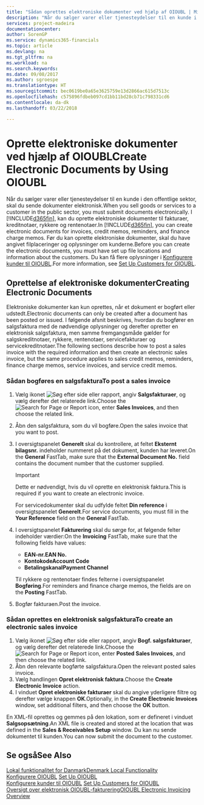 ```yaml
---
title: "Sådan oprettes elektroniske dokumenter ved hjælp af OIOUBL | Microsoft Docs"
description: "Når du sælger varer eller tjenesteydelser til en kunde i den offentlige sektor, skal du sende dokumenter elektronisk."
services: project-madeira
documentationcenter: 
author: SorenGP
ms.service: dynamics365-financials
ms.topic: article
ms.devlang: na
ms.tgt_pltfrm: na
ms.workload: na
ms.search.keywords: 
ms.date: 09/08/2017
ms.author: sgroespe
ms.translationtype: HT
ms.sourcegitcommit: bec0619be0a65e3625759e13d2866ac615d7513c
ms.openlocfilehash: c575896fdbeb097cd1bb11bd28cb71c798331cd6
ms.contentlocale: da-dk
ms.lasthandoff: 03/22/2018

---
```

# <a name="create-electronic-documents-by-using-oioubl"></a><span data-ttu-id="b817a-103">Oprette elektroniske dokumenter ved hjælp af OIOUBL</span><span class="sxs-lookup"><span data-stu-id="b817a-103">Create Electronic Documents by Using OIOUBL</span></span>
<span data-ttu-id="b817a-104">Når du sælger varer eller tjenesteydelser til en kunde i den offentlige sektor, skal du sende dokumenter elektronisk.</span><span class="sxs-lookup"><span data-stu-id="b817a-104">When you sell goods or services to a customer in the public sector, you must submit documents electronically.</span></span> <span data-ttu-id="b817a-105">I [!INCLUDE[d365fin](../../includes/d365fin_md.md)], kan du oprette elektroniske dokumenter til fakturaer, kreditnotaer, rykkere og rentenotaer.</span><span class="sxs-lookup"><span data-stu-id="b817a-105">In [!INCLUDE[d365fin](../../includes/d365fin_md.md)], you can create electronic documents for invoices, credit memos, reminders, and finance charge memos.</span></span> <span data-ttu-id="b817a-106">Før du kan oprette elektroniske dokumenter, skal du have angivet filplaceringer og oplysninger om kunderne.</span><span class="sxs-lookup"><span data-stu-id="b817a-106">Before you can create the electronic documents, you must have set up file locations and information about the customers.</span></span> <span data-ttu-id="b817a-107">Du kan få flere oplysninger i [Konfigurere kunder til OIOUBL](how-to-set-up-customers-for-oioubl.md).</span><span class="sxs-lookup"><span data-stu-id="b817a-107">For more information, see [Set Up Customers for OIOUBL](how-to-set-up-customers-for-oioubl.md).</span></span>  

## <a name="creating-electronic-documents"></a><span data-ttu-id="b817a-108">Oprettelse af elektroniske dokumenter</span><span class="sxs-lookup"><span data-stu-id="b817a-108">Creating Electronic Documents</span></span>  
<span data-ttu-id="b817a-109">Elektroniske dokumenter kan kun oprettes, når et dokument er bogført eller udstedt.</span><span class="sxs-lookup"><span data-stu-id="b817a-109">Electronic documents can only be created after a document has been posted or issued.</span></span> <span data-ttu-id="b817a-110">I følgende afsnit beskrives, hvordan du bogfører en salgsfaktura med de nødvendige oplysninger og derefter opretter en elektronisk salgsfaktura, men samme fremgangsmåde gælder for salgskreditnotaer, rykkere, rentenotaer, servicefakturaer og servicekreditnotaer.</span><span class="sxs-lookup"><span data-stu-id="b817a-110">The following sections describe how to post a sales invoice with the required information and then create an electronic sales invoice, but the same procedure applies to sales credit memos, reminders, finance charge memos, service invoices, and service credit memos.</span></span>  

### <a name="to-post-a-sales-invoice"></a><span data-ttu-id="b817a-111">Sådan bogføres en salgsfaktura</span><span class="sxs-lookup"><span data-stu-id="b817a-111">To post a sales invoice</span></span>  

1.  <span data-ttu-id="b817a-112">Vælg ikonet ![Søg efter side eller rapport](../../media/ui-search/search_small.png "Ikonet Søg efter side eller rapport"), angiv **Salgsfakturaer**, og vælg derefter det relaterede link.</span><span class="sxs-lookup"><span data-stu-id="b817a-112">Choose the ![Search for Page or Report](../../media/ui-search/search_small.png "Search for Page or Report icon") icon, enter **Sales Invoices**, and then choose the related link.</span></span>  
2.  <span data-ttu-id="b817a-113">Åbn den salgsfaktura, som du vil bogføre.</span><span class="sxs-lookup"><span data-stu-id="b817a-113">Open the sales invoice that you want to post.</span></span>  
3.  <span data-ttu-id="b817a-114">I oversigtspanelet **Generelt** skal du kontrollere, at feltet **Eksternt bilagsnr.** indeholder nummeret på det dokument, kunden har leveret.</span><span class="sxs-lookup"><span data-stu-id="b817a-114">On the **General** FastTab, make sure that the **External Document No.** field contains the document number that the customer supplied.</span></span>  

    > [!IMPORTANT]  
    >  <span data-ttu-id="b817a-115">Dette er nødvendigt, hvis du vil oprette en elektronisk faktura.</span><span class="sxs-lookup"><span data-stu-id="b817a-115">This is required if you want to create an electronic invoice.</span></span>  

    <span data-ttu-id="b817a-116">For servicedokumenter skal du udfylde feltet **Din reference** i oversigtspanelet **Generelt**.</span><span class="sxs-lookup"><span data-stu-id="b817a-116">For service documents, you must fill in the **Your Reference** field on the **General** FastTab.</span></span>  

4.  <span data-ttu-id="b817a-117">I oversigtspanelet **Fakturering** skal du sørge for, at følgende felter indeholder værdier:</span><span class="sxs-lookup"><span data-stu-id="b817a-117">On the **Invoicing** FastTab, make sure that the following fields have values:</span></span>  

    -   <span data-ttu-id="b817a-118">**EAN-nr.**</span><span class="sxs-lookup"><span data-stu-id="b817a-118">**EAN No.**</span></span>  
    -   <span data-ttu-id="b817a-119">**Kontokode**</span><span class="sxs-lookup"><span data-stu-id="b817a-119">**Account Code**</span></span>  
    -   <span data-ttu-id="b817a-120">**Betalingskanal**</span><span class="sxs-lookup"><span data-stu-id="b817a-120">**Payment Channel**</span></span>  

    <span data-ttu-id="b817a-121">Til rykkere og rentenotaer findes felterne i oversigtspanelet **Bogføring**.</span><span class="sxs-lookup"><span data-stu-id="b817a-121">For reminders and finance charge memos, the fields are on the **Posting** FastTab.</span></span>  

5.  <span data-ttu-id="b817a-122">Bogfør fakturaen.</span><span class="sxs-lookup"><span data-stu-id="b817a-122">Post the invoice.</span></span>  

### <a name="to-create-an-electronic-sales-invoice"></a><span data-ttu-id="b817a-123">Sådan oprettes en elektronisk salgsfaktura</span><span class="sxs-lookup"><span data-stu-id="b817a-123">To create an electronic sales invoice</span></span>  

1.  <span data-ttu-id="b817a-124">Vælg ikonet ![Søg efter side eller rapport](../../media/ui-search/search_small.png "Ikonet Søg efter side eller rapport"), angiv **Bogf. salgsfakturaer**, og vælg derefter det relaterede link.</span><span class="sxs-lookup"><span data-stu-id="b817a-124">Choose the ![Search for Page or Report](../../media/ui-search/search_small.png "Search for Page or Report icon") icon, enter **Posted Sales Invoices**, and then choose the related link.</span></span>  
2.  <span data-ttu-id="b817a-125">Åbn den relevante bogførte salgsfaktura.</span><span class="sxs-lookup"><span data-stu-id="b817a-125">Open the relevant posted sales invoice.</span></span>  
3.  <span data-ttu-id="b817a-126">Vælg handlingen **Opret elektronisk faktura**.</span><span class="sxs-lookup"><span data-stu-id="b817a-126">Choose the **Create Electronic Invoice** action.</span></span>  
4.  <span data-ttu-id="b817a-127">I vinduet **Opret elektroniske fakturaer** skal du angive yderligere filtre og derefter vælge knappen **OK**.</span><span class="sxs-lookup"><span data-stu-id="b817a-127">Optionally, in the **Create Electronic Invoices** window, set additional filters, and then choose the **OK** button.</span></span>  

<span data-ttu-id="b817a-128">En XML-fil oprettes og gemmes på den lokation, som er defineret i vinduet **Salgsopsætning**.</span><span class="sxs-lookup"><span data-stu-id="b817a-128">An XML file is created and stored at the location that was defined in the **Sales & Receivables Setup** window.</span></span> <span data-ttu-id="b817a-129">Du kan nu sende dokumentet til kunden.</span><span class="sxs-lookup"><span data-stu-id="b817a-129">You can now submit the document to the customer.</span></span>  

## <a name="see-also"></a><span data-ttu-id="b817a-130">Se også</span><span class="sxs-lookup"><span data-stu-id="b817a-130">See Also</span></span>  
[<span data-ttu-id="b817a-131">Lokal funktionalitet for Danmark</span><span class="sxs-lookup"><span data-stu-id="b817a-131">Denmark Local Functionality</span></span>](denmark-local-functionality.md)  
 <span data-ttu-id="b817a-132">[Konfigurere OIOUBL](how-to-set-up-oioubl.md) </span><span class="sxs-lookup"><span data-stu-id="b817a-132">[Set Up OIOUBL](how-to-set-up-oioubl.md) </span></span>  
 <span data-ttu-id="b817a-133">[Konfigurere kunder til OIOUBL](how-to-set-up-customers-for-oioubl.md) </span><span class="sxs-lookup"><span data-stu-id="b817a-133">[Set Up Customers for OIOUBL](how-to-set-up-customers-for-oioubl.md) </span></span>  
 [<span data-ttu-id="b817a-134">Oversigt over elektronisk OIOUBL-fakturering</span><span class="sxs-lookup"><span data-stu-id="b817a-134">OIOUBL Electronic Invoicing Overview</span></span>](oioubl-electronic-invoicing-overview.md)

